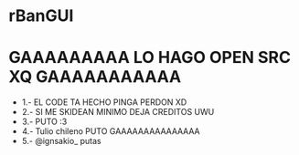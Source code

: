 # rBanGUI

# GAAAAAAAAA LO HAGO OPEN SRC XQ GAAAAAAAAAAA
 - 1.- EL CODE TA HECHO PINGA PERDON XD
 - 2.- SI ME SKIDEAN MINIMO DEJA CREDITOS UWU
 - 3.- PUTO :3
 - 4.- Tulio chileno PUTO GAAAAAAAAAAAAAAA
 - 5.- @ignsakio_ putas
